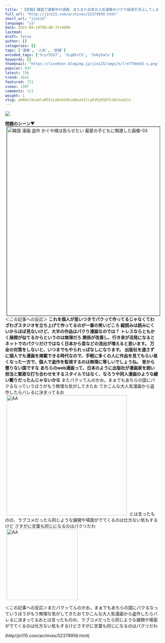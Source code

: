 ```yaml
---
title: "【悲報】韓国で連載中の漫画、またまた日本の人気漫画のパクり疑惑が浮上してしまう "
full_url: "http://jin115.com/archives/52379956.html"
short_url: "jin115"
language: "ja"
date: 2023-09-19T08:00:37+0900
lastmod: 
draft: false
author: []
categories: []
tags: ['漫画', '人気', '悲報']
encoded_tags: ['5ryr55S7', '5Lq65rCX', '5oKy5aCx']
keywords: []
thumbnail: "https://livedoor.blogimg.jp/jin115/imgs/e/7/e770ebb5-s.png"
popular: 937
latest: 756
trend: 1641
featured: 721
views: 1307
comments: 111
weight: 1
slug: aHR0cC8vamluMTE1LmNvbS9hcmNoaXZlcy81MjM3OTk1Ni5odG1s
---
```


![](https://livedoor.blogimg.jp/jin115/imgs/e/7/e770ebb5-s.png)

<div><a name='more'></a> <b>問題のシーン▼</b> <img src='https//livedoor.blogimg.jp/jin115/imgs/1/6/16330d85.jpg' width='621' border='1' hspace='5' class='pict' alt='韓国 漫画 盗作 かぐや様は告らせたい 最愛の子どもに関連した画像-03'> ＜この記事への反応＞ <b>これを個人が思いつきでパクって作ってるじゃなくてわざわざスタジオを立ち上げて作ってるのが一番の笑いどころ</b> <b>縦読みは読みにくいからほぼ見ないけど、大半の作品はパクり漫画なのでは？</b> <b>トレスならともかく展開が似てるからというのは無理だろ</b> <b>関係が改善し、行き来が活発になるとネットでのパクリだけではなく日本から苗などの流出が増えると思います。 万全の対策をしないと、いつまでもやられっぱなしになります。</b> <b>出版社を通さずに個人でも漫画を掲載できる時代なので、手軽に多くの人に作品を見てもらい易くなった一方で、個人で盗作を監視するのは無理に等しいでしょうね。</b> <b>昔から懲りない国ですな</b> <b>あちらのweb漫画って、日本のように出版社が漫画家を囲い担当と緊密な打ち合わせをするスタイルではなく、なろうや同人漫画のような緩い繋りだったんじゃないかな</b> またパクッてんのかお。まぁでもあちらの国にパクるなっていうほうがもう無理な気がしてきたお てかこんな大人気漫画から盗作したらバレるに決まってるお <img src='https//livedoor.blogimg.jp/jin115/imgs/a/0/a03c07d7.gif' alt='AA' width='396' border='0' hspace='5' class='pict'> とは言ったものの、ラブコメだったら同じような展開や場面がでてくるのは仕方ない気もするけど さすがに言葉も同じになるのはパクリだわ <img src='https//livedoor.blogimg.jp/jin115/imgs/9/e/9ec6a63c.gif' alt='AA' width='234' border='0' hspace='5' class='pict'> <p>＜この記事への反応＞またパクッてんのかお。まぁでもあちらの国にパクるなっていうほうがもう無理な気がしてきたおてかこんな大人気漫画から盗作したらバレるに決まってるおとは言ったものの、ラブコメだったら同じような展開や場面がでてくるのは仕方ない気もするけどさすがに言葉も同じになるのはパクリだわ</p></div>

(http//jin115.com/archives/52379956.html)
